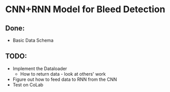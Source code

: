 # CNN+RNN Model for Bleed Detection


## Done:
- Basic Data Schema

## TODO:
- Implement the Dataloader
    - How to return data - look at others' work
- Figure out how to feed data to RNN from the CNN
- Test on CoLab
